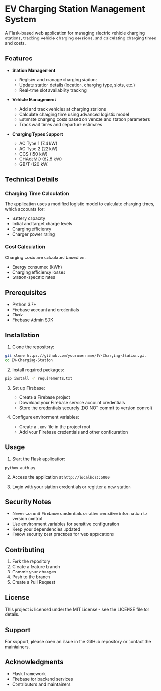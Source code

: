 # EV Charging Station Management System

A Flask-based web application for managing electric vehicle charging stations, tracking vehicle charging sessions, and calculating charging times and costs.

## Features

- **Station Management**
  - Register and manage charging stations
  - Update station details (location, charging type, slots, etc.)
  - Real-time slot availability tracking

- **Vehicle Management**
  - Add and track vehicles at charging stations
  - Calculate charging time using advanced logistic model
  - Estimate charging costs based on vehicle and station parameters
  - Track wait times and departure estimates

- **Charging Types Support**
  - AC Type 1 (7.4 kW)
  - AC Type 2 (22 kW)
  - CCS (150 kW)
  - CHAdeMO (62.5 kW)
  - GB/T (120 kW)

## Technical Details

### Charging Time Calculation
The application uses a modified logistic model to calculate charging times, which accounts for:
- Battery capacity
- Initial and target charge levels
- Charging efficiency
- Charger power rating

### Cost Calculation
Charging costs are calculated based on:
- Energy consumed (kWh)
- Charging efficiency losses
- Station-specific rates

## Prerequisites

- Python 3.7+
- Firebase account and credentials
- Flask
- Firebase Admin SDK

## Installation

1. Clone the repository:
```bash
git clone https://github.com/yourusername/EV-Charging-Station.git
cd EV-Charging-Station
```

2. Install required packages:
```bash
pip install -r requirements.txt
```

3. Set up Firebase:
   - Create a Firebase project
   - Download your Firebase service account credentials
   - Store the credentials securely (DO NOT commit to version control)

4. Configure environment variables:
   - Create a `.env` file in the project root
   - Add your Firebase credentials and other configuration

## Usage

1. Start the Flask application:
```bash
python auth.py
```

2. Access the application at `http://localhost:5000`

3. Login with your station credentials or register a new station

## Security Notes

- Never commit Firebase credentials or other sensitive information to version control
- Use environment variables for sensitive configuration
- Keep your dependencies updated
- Follow security best practices for web applications

## Contributing

1. Fork the repository
2. Create a feature branch
3. Commit your changes
4. Push to the branch
5. Create a Pull Request

## License

This project is licensed under the MIT License - see the LICENSE file for details.

## Support

For support, please open an issue in the GitHub repository or contact the maintainers.

## Acknowledgments

- Flask framework
- Firebase for backend services
- Contributors and maintainers
